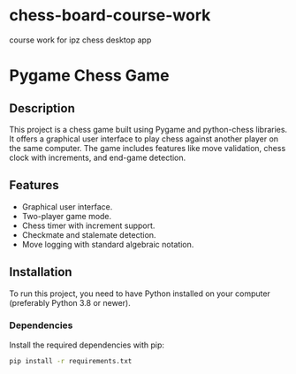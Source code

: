# chess-board-course-work
course work for ipz chess desktop app

# Pygame Chess Game

## Description
This project is a chess game built using Pygame and python-chess libraries. It offers a graphical user interface to play chess against another player on the same computer. The game includes features like move validation, chess clock with increments, and end-game detection.

## Features
- Graphical user interface.
- Two-player game mode.
- Chess timer with increment support.
- Checkmate and stalemate detection.
- Move logging with standard algebraic notation.

## Installation

To run this project, you need to have Python installed on your computer (preferably Python 3.8 or newer).

### Dependencies
Install the required dependencies with pip:

```bash
pip install -r requirements.txt
